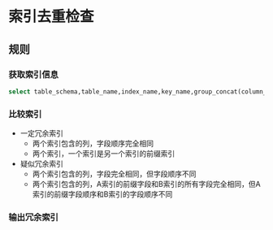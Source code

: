 # 索引去重检查
## 规则
### 获取索引信息
```sql
select table_schema,table_name,index_name,key_name,group_concat(column_name order by seq_in_index asc separator ',') as column_names from information_schema.tidb_indexes group by table_schema,table_name,key_name order by table_schema,table_name,key_name,column_names;
```
### 比较索引
- 一定冗余索引
  - 两个索引包含的列，字段顺序完全相同
  - 两个索引，一个索引是另一个索引的前缀索引
- 疑似冗余索引
  - 两个索引包含的列，字段完全相同，但字段顺序不同
  - 两个索引包含的列，A索引的前缀字段和B索引的所有字段完全相同，但A索引的前缀字段顺序和B索引的字段顺序不同
### 输出冗余索引
